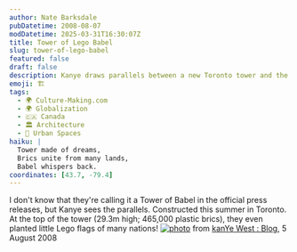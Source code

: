 ```yaml
---
author: Nate Barksdale
pubDatetime: 2008-08-07
modDatetime: 2025-03-31T16:30:07Z
title: Tower of Lego Babel
slug: tower-of-lego-babel
featured: false
draft: false
description: Kanye draws parallels between a new Toronto tower and the Tower of Babel, with its colorful Lego flags representing many nations.
emoji: 🏗️
tags:
  - 🌍 Culture-Making.com
  - 🌍 Globalization
  - 🇨🇦 Canada
  - 🏛️ Architecture
  - 🌆 Urban Spaces
haiku: |
  Tower made of dreams,  
  Brics unite from many lands,  
  Babel whispers back.
coordinates: [43.7, -79.4]
---
```


I don't know that they're calling it a Tower of Babel in the official press releases, but Kanye sees the parallels. Constructed this summer in Toronto. At the top of the tower (29.3m high; 465,000 plastic brics), they even planted little Lego flags of many nations!
[![photo](http://www.culture-making.com/media/c5ebb.jpg)](http://www.kanyeuniversecity.com/blog/?em3106=200879_-1__0_~0_-1_5_2008_0_0&em3161;=&em3281;=)
from [kanYe West : Blog](https://www.google.com/search?q=%22kanYe%20West%20%3A%20Blog%22%20kanyeuniversecity.com), 5 August 2008
